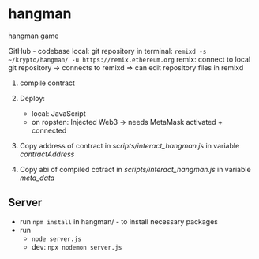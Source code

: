 # hangman
hangman game

GitHub - codebase
local: git repository
in terminal: 
`remixd -s ~/krypto/hangman/ -u https://remix.ethereum.org`
remix: connect to local git repository -> connects to remixd
=> can edit repository files in remixd

1. compile contract
2. Deploy:
    * local: JavaScript
    * on ropsten: Injected Web3 -> needs MetaMask activated + connected 

3. Copy address of contract in _scripts/interact_hangman.js_ in variable _contractAddress_
4. Copy abi of compiled cotract in _scripts/interact_hangman.js_ in variable _meta_data_

## Server
* run `npm install` in hangman/ - to install necessary packages
* run 
    * `node server.js`
    * dev: `npx nodemon server.js`
